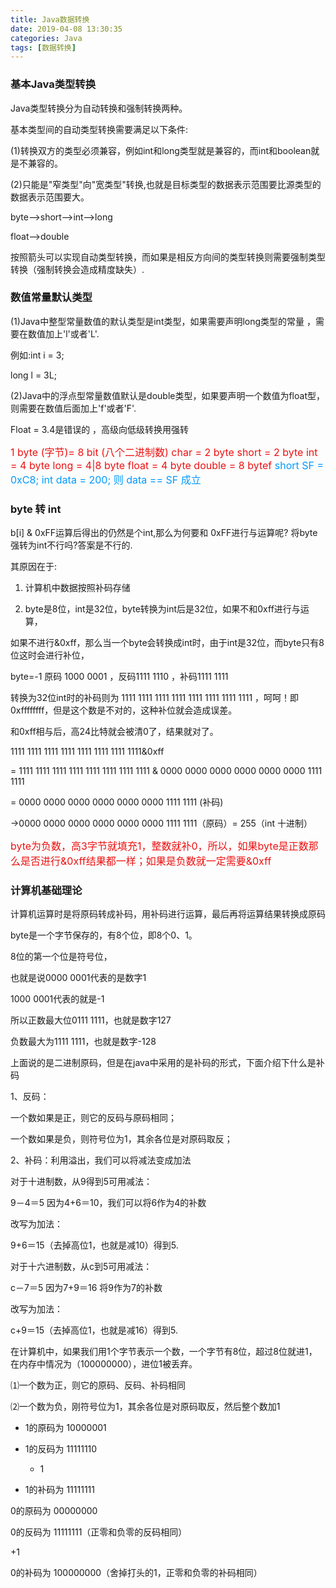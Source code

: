 ```yaml
---
title: Java数据转换
date: 2019-04-08 13:30:35
categories: Java
tags: [数据转换]
---
```


### **基本Java类型转换**

Java类型转换分为自动转换和强制转换两种。



基本类型间的自动类型转换需要满足以下条件:

(1)转换双方的类型必须兼容，例如int和long类型就是兼容的，而int和boolean就是不兼容的。

(2)只能是"窄类型"向"宽类型"转换,也就是目标类型的数据表示范围要比源类型的数据表示范围要大。

byte-->short-->int-->long

float-->double

按照箭头可以实现自动类型转换，而如果是相反方向间的类型转换则需要强制类型转换（强制转换会造成精度缺失）.



### **数值常量默认类型**

(1)Java中整型常量数值的默认类型是int类型，如果需要声明long类型的常量 ，需要在数值加上'l'或者'L'.

例如:int i = 3;

long l = 3L;

(2)Java中的浮点型常量数值默认是double类型，如果要声明一个数值为float型，则需要在数值后面加上'f'或者'F'.

Float = 3.4是错误的 ，高级向低级转换用强转



<font color=#EE1111 size=3>
1 byte (字节)= 8 bit (八个二进制数)
char = 2 byte
short = 2 byte
int = 4 byte
long = 4|8 byte
float = 4 byte
double = 8 bytef
</font>

<font color=#0099FF size=3>
short SF = 0xC8;
int data = 200;
则 data == SF 成立
</font>



### **byte 转 int**

b[i] & 0xFF运算后得出的仍然是个int,那么为何要和 0xFF进行与运算呢? 将byte强转为int不行吗?答案是不行的.

其原因在于:

1. 计算机中数据按照补码存储

2. byte是8位，int是32位，byte转换为int后是32位，如果不和0xff进行与运算，

如果不进行&0xff，那么当一个byte会转换成int时，由于int是32位，而byte只有8位这时会进行补位，

byte=-1 原码 1000 0001 ，反码1111 1110 ，补码1111 1111

转换为32位int时的补码则为 1111 1111 1111 1111 1111 1111 1111 1111 ，呵呵！即0xffffffff，但是这个数是不对的，这种补位就会造成误差。

和0xff相与后，高24比特就会被清0了，结果就对了。

1111 1111 1111 1111 1111 1111 1111 1111&0xff

= 1111 1111 1111 1111 1111 1111 1111 1111 & 0000 0000 0000 0000 0000 0000 1111 1111

= 0000 0000 0000 0000 0000 0000 1111 1111 (补码)

->0000 0000 0000 0000 0000 0000 1111 1111（原码）= 255（int 十进制）

<font color=#EE1111 size=3>
byte为负数，高3字节就填充1，整数就补0，所以，如果byte是正数那么是否进行&0xff结果都一样；如果是负数就一定需要&0xff
</font>



### **计算机基础理论**

计算机运算时是将原码转成补码，用补码进行运算，最后再将运算结果转换成原码



byte是一个字节保存的，有8个位，即8个0、1。

8位的第一个位是符号位，

也就是说0000 0001代表的是数字1

1000 0001代表的就是-1

所以正数最大位0111 1111，也就是数字127

负数最大为1111 1111，也就是数字-128

上面说的是二进制原码，但是在java中采用的是补码的形式，下面介绍下什么是补码

1、反码：

 一个数如果是正，则它的反码与原码相同；

 一个数如果是负，则符号位为1，其余各位是对原码取反；

2、补码：利用溢出，我们可以将减法变成加法

 对于十进制数，从9得到5可用减法：

 9－4＝5 因为4+6＝10，我们可以将6作为4的补数

 改写为加法：

 9+6＝15（去掉高位1，也就是减10）得到5.

 对于十六进制数，从c到5可用减法：

 c－7＝5 因为7+9＝16 将9作为7的补数

 改写为加法：

 c+9＝15（去掉高位1，也就是减16）得到5.

 在计算机中，如果我们用1个字节表示一个数，一个字节有8位，超过8位就进1，在内存中情况为（100000000），进位1被丢弃。

 ⑴一个数为正，则它的原码、反码、补码相同

 ⑵一个数为负，刚符号位为1，其余各位是对原码取反，然后整个数加1

- 1的原码为 10000001

- 1的反码为 11111110

  + 1

- 1的补码为 11111111

0的原码为 00000000

0的反码为 11111111（正零和负零的反码相同）

 +1

0的补码为 100000000（舍掉打头的1，正零和负零的补码相同）
